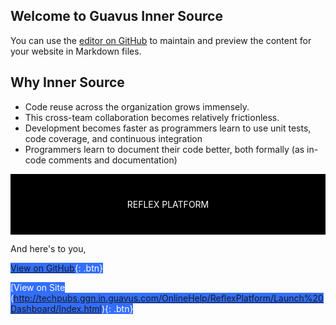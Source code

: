 ## Welcome to Guavus Inner Source 
You can use the [editor on GitHub](https://github.com/jyotsna-talwani-guavus/jyotsna-talwani-guavus.github.io/edit/master/README.md) to maintain and preview the content for your website in Markdown files.

## Why Inner Source

* Code reuse across the organization grows immensely.
* This cross-team collaboration becomes relatively frictionless. 
* Development becomes faster as programmers learn to use unit tests, code coverage, and continuous integration
* Programmers learn to document their code better, both formally (as in-code comments and documentation) 

 <div style="background-color:rgba(0, 0, 0, 1); text-align:center; vertical-align: middle; padding:40px 0; color:white;">
REFLEX PLATFORM
</div>

And here's to you, 

<span style="background-color:rgb(51,110,255); color:white;">[View on GitHub](https://github.com/Guavus/tp-demo){: .btn}</span>

<span style="background-color:rgb(51,110,255); color:white;">[View on Site (http://techpubs.ggn.in.guavus.com/OnlineHelp/ReflexPlatform/Launch%20Dashboard/Index.html){: .btn}</span>


